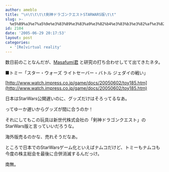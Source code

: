 ```yaml
---
author: ameblo
title: "\n\t\t\t\t剣神ドラゴンクエストSTARWARS版\t\t"
slug: >-
  %e5%89%a3%e7%a5%9e%e3%83%89%e3%83%a9%e3%82%b4%e3%83%b3%e3%82%af%e3%82%a8%e3%82%b9%e3%83%88starwars%e7%89%88
id: 2104
date: '2005-06-29 20:17:53'
layout: post
categories:
  - '[Re]virtual reality'
---
```


数日前のことなんだが、[Masafumi君](http://masafumi.cocolog-nifty.com/masafumis_diary/) と研究の打ち合わせしてて出てきたネタ。

■トミー「スター・ウォーズ ライトセーバー・バトル ジェダイの戦い」

[http://www.watch.impress.co.jp/game/docs/20050602/toy185.htm](http://www.watch.impress.co.jp/game/docs/20050602/toy185.htm)

日本はStarWars公開遅いのに、グッズだけはそろってるなあ。

ってゆーか遅いからグッズが間に合うのか！

それにしてもこの玩具は新世代株式会社の「剣神ドラゴンクエスト」のStarWars版と言っていいだろうな。

海外版売るのかな、売れそうだなあ。

ところで日本でのStarWarsゲーム化といえばナムコだけど、トミーもナムコも今度の株主総会を最後に合併消滅するんだっけ。

南無。